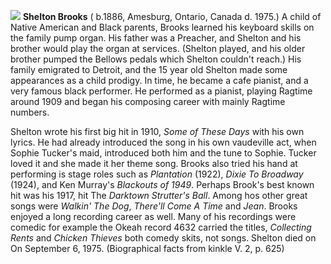 ![](/images/sheltonbrooks.jpg)
**Shelton Brooks** ( b.1886, Amesburg, Ontario, Canada d. 1975.) A child of Native American and Black parents, Brooks learned his keyboard skills on the family pump organ. His father was a Preacher, and Shelton and his brother would play the organ at services. (Shelton played, and his older brother pumped the Bellows pedals which Shelton couldn't reach.) His family emigrated to Detroit, and the 15 year old Shelton made some appearances as a child prodigy. In time, he became a cafe pianist, and a very famous black performer. He performed as a pianist, playing Ragtime around 1909 and began his composing career with mainly Ragtime numbers. 

Shelton wrote his first big hit in 1910, *Some of These Days* with his own lyrics. He had already introduced the song in his own vaudeville act, when Sophie Tucker's maid, introduced both him and the tune to Sophie. Tucker loved it and she made it her theme song. Brooks also tried his hand at performing is stage roles such as *Plantation* (1922), *Dixie To Broadway* (1924), and Ken Murray's *Blackouts of 1949*. Perhaps Brook's best known hit was his 1917, hit The *Darktown Strutter's Ball*. Among hos other great songs were *Walkin' The Dog*, *There'll Come A Time* and *Jean*. Brooks enjoyed a long recording career as well. Many of his recordings were comedic for example the Okeah record 4632 carried the titles, *Collecting Rents* and *Chicken Thieves* both comedy skits, not songs. Shelton died on On September 6, 1975. (Biographical facts from kinkle V. 2, p. 625)